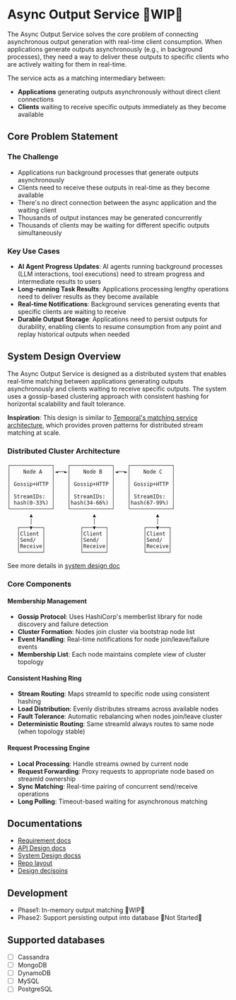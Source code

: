 # Async Output Service 🚧WIP🚧
The Async Output Service solves the core problem of connecting asynchronous output generation with real-time client consumption. When applications generate outputs asynchronously (e.g., in background processes), they need a way to deliver these outputs to specific clients who are actively waiting for them in real-time.

The service acts as a matching intermediary between:
- **Applications** generating outputs asynchronously without direct client connections
- **Clients** waiting to receive specific outputs immediately as they become available

## Core Problem Statement

### The Challenge
- Applications run background processes that generate outputs asynchronously
- Clients need to receive these outputs in real-time as they become available
- There's no direct connection between the async application and the waiting client
- Thousands of output instances may be generated concurrently
- Thousands of clients may be waiting for different specific outputs simultaneously

### Key Use Cases
- **AI Agent Progress Updates**: AI agents running background processes (LLM interactions, tool executions) need to stream progress and intermediate results to users
- **Long-running Task Results**: Applications processing lengthy operations need to deliver results as they become available
- **Real-time Notifications**: Background services generating events that specific clients are waiting to receive
- **Durable Output Storage**: Applications need to persist outputs for durability, enabling clients to resume consumption from any point and replay historical outputs when needed

## System Design Overview

The Async Output Service is designed as a distributed system that enables real-time matching between applications generating outputs asynchronously and clients waiting to receive specific outputs. The system uses a gossip-based clustering approach with consistent hashing for horizontal scalability and fault tolerance.

**Inspiration**: This design is similar to [Temporal's matching service architecture](https://github.com/temporalio/temporal/blob/main/docs/architecture/matching-service.md), which provides proven patterns for distributed stream matching at scale.

### Distributed Cluster Architecture
```
┌─────────────┐    ┌─────────────┐    ┌─────────────┐
│    Node A   │◄──►│    Node B   │◄──►│    Node C   │
│             │    │             │    │             │
│ Gossip+HTTP │    │ Gossip+HTTP │    │ Gossip+HTTP │
│             │    │             │    │             │
│ StreamIDs:  │    │ StreamIDs:  │    │ StreamIDs:  │
│ hash(0-33%) │    │hash(34-66%) │    │hash(67-99%) │
└─────────────┘    └─────────────┘    └─────────────┘
       ▲                   ▲                   ▲
       │                   │                   │
   ┌───▼───┐           ┌───▼───┐           ┌───▼───┐
   │Client │           │Client │           │Client │
   │Send/  │           │Send/  │           │Send/  │
   │Receive│           │Receive│           │Receive│
   └───────┘           └───────┘           └───────┘
```

See more details in [system design doc](./docs/system-design.md)

### Core Components

#### **Membership Management**
- **Gossip Protocol**: Uses HashiCorp's memberlist library for node discovery and failure detection
- **Cluster Formation**: Nodes join cluster via bootstrap node list
- **Event Handling**: Real-time notifications for node join/leave/failure events
- **Membership List**: Each node maintains complete view of cluster topology

#### **Consistent Hashing Ring**
- **Stream Routing**: Maps streamId to specific node using consistent hashing
- **Load Distribution**: Evenly distributes streams across available nodes
- **Fault Tolerance**: Automatic rebalancing when nodes join/leave cluster
- **Deterministic Routing**: Same streamId always routes to same node (when topology stable)

#### **Request Processing Engine**
- **Local Processing**: Handle streams owned by current node
- **Request Forwarding**: Proxy requests to appropriate node based on streamId ownership
- **Sync Matching**: Real-time pairing of concurrent send/receive operations
- **Long Polling**: Timeout-based waiting for asynchronous matching


## Documentations

* [Requirement docs](./REQUIREMENTS.md)
* [API Design docs](./docs/api-design.md)
* [System Design docss](./docs/system-design.md)
* [Repo layout](./docs/repo-layout.md)
* [Design decisoins](./DECISION_LOG.md)


## Development

* Phase1: In-memory output matching 🚧WIP🚧
* Phase2: Support persisting output into database 🚧Not Started🚧

## Supported databases
* [ ] Cassandra
* [ ] MongoDB
* [ ] DynamoDB
* [ ] MySQL
* [ ] PostgreSQL
